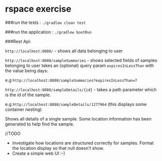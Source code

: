 # rspace exercise

###run the tests : `./gradlew clean test`

###run the application : `./gradlew bootRun`

###Rest Api:

`http://localhost:8080/` - shows all data belonging to user

`http://localhost:8080/sampleSummaries` - shows selected fields of samples belonging to user
takes an (optional) query param `expiresInLessThan` with the value being days:

e.g `http://localhost:8080/sampleSummaries?expiresInLessThan=7`

`http://localhost:8080/sampleDetails/{id}` - takes a path parameter which is the id of the sample. 

e.g `http://localhost:8080/sampleDetails/1277964` (this displays some container nesting)

Shows all details of a single sample. Some location information has been generated to help find the sample.

//TODO
 - Investigate how locations are structured correctly for samples. Format the location display so that null doesn't show.
 - Create a simple web UI :-)
